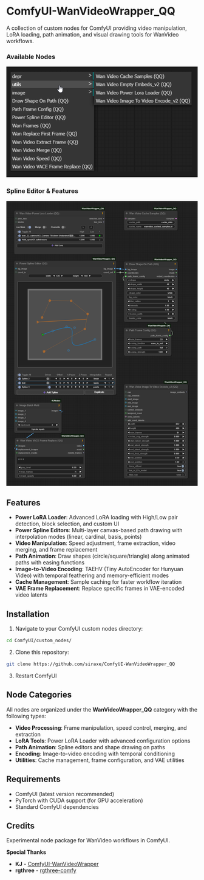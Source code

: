 # ComfyUI-WanVideoWrapper_QQ

A collection of custom nodes for ComfyUI providing video manipulation, LoRA loading, path animation, and visual drawing tools for WanVideo workflows.

### Available Nodes
![Node List](git_assets/list.png)

### Spline Editor & Features
![Spline Editor](git_assets/spline.png)

## Features

- **Power LoRA Loader**: Advanced LoRA loading with High/Low pair detection, block selection, and custom UI
- **Power Spline Editors**: Multi-layer canvas-based path drawing with interpolation modes (linear, cardinal, basis, points)
- **Video Manipulation**: Speed adjustment, frame extraction, video merging, and frame replacement
- **Path Animation**: Draw shapes (circle/square/triangle) along animated paths with easing functions
- **Image-to-Video Encoding**: TAEHV (Tiny AutoEncoder for Hunyuan Video) with temporal feathering and memory-efficient modes
- **Cache Management**: Sample caching for faster workflow iteration
- **VAE Frame Replacement**: Replace specific frames in VAE-encoded video latents

## Installation

1. Navigate to your ComfyUI custom nodes directory:
```bash
cd ComfyUI/custom_nodes/
```

2. Clone this repository:
```bash
git clone https://github.com/siraxe/ComfyUI-WanVideoWrapper_QQ
```

3. Restart ComfyUI

## Node Categories

All nodes are organized under the **WanVideoWrapper_QQ** category with the following types:

- **Video Processing**: Frame manipulation, speed control, merging, and extraction
- **LoRA Tools**: Power LoRA Loader with advanced configuration options
- **Path Animation**: Spline editors and shape drawing on paths
- **Encoding**: Image-to-video encoding with temporal conditioning
- **Utilities**: Cache management, frame configuration, and VAE utilities

## Requirements

- ComfyUI (latest version recommended)
- PyTorch with CUDA support (for GPU acceleration)
- Standard ComfyUI dependencies

## Credits

Experimental node package for WanVideo workflows in ComfyUI.

**Special Thanks**
- **KJ** - [ComfyUI-WanVideoWrapper](https://github.com/kijai/ComfyUI-WanVideoWrapper)
- **rgthree** - [rgthree-comfy](https://github.com/rgthree/rgthree-comfy)


